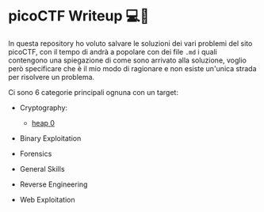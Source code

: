 # picoCTF Writeup 💻📂

In questa repository ho voluto salvare le soluzioni dei vari problemi del sito picoCTF, con il tempo di andrà a popolare
con dei file `.md` i quali contengono una spiegazione di come sono arrivato alla soluzione, voglio però specificare che è
il mio modo di ragionare e non esiste un'unica strada per risolvere un problema.

Ci sono 6 categorie principali ognuna con un target:

- Cryptography:

  - [heap 0](./Binary%20Exploitation/heap_0.md)

- Binary Exploitation
- Forensics
- General Skills
- Reverse Engineering
- Web Exploitation
